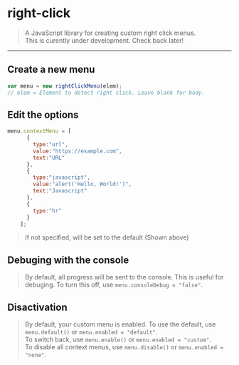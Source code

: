 # right-click
>A JavaScript library for creating custom right click menus.  
>This is curently under development. Check back later!
---
## Create a new menu
```js
var menu = new rightClickMenu(elem);
// elem = Element to detect right click. Leave blank for body.
```
## Edit the options
```js
menu.contextMenu = [
      {
        type:"url",
        value:"https://example.com",
        text:"URL"
      },
      {
        type:"javascript",
        value:"alert('Hello, World!')",
        text:"Javascript"
      },
      {
        type:"hr"
      }
    ];
```
>If not specified, will be set to the default (Shown above)   
## Debuging with the console
>By default, all progress will be sent to the console. This is useful for debuging. To turn this off, use `menu.consoleDebug = "false"`.   
## Disactivation
>By default, your custom menu is enabled. To use the default, use `menu.default()` or `menu.enabled = "default"`.  
>To switch back, use `menu.enable()` or `menu.enabled = "custom"`.  
>To disable all context menus, use `menu.disable()` or `menu.enabled = "none"`.
